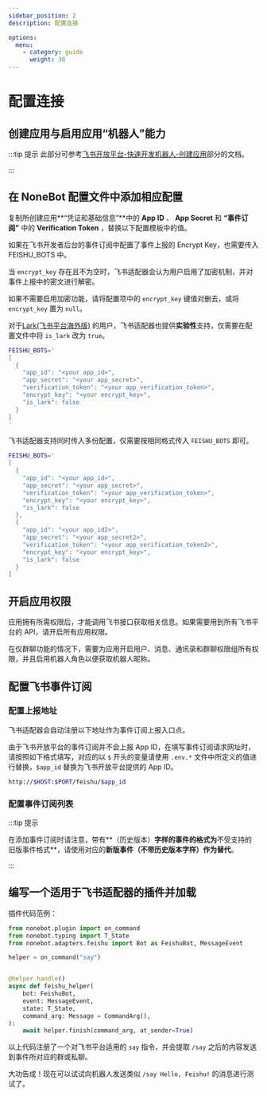 ```yaml
---
sidebar_position: 2
description: 配置连接

options:
  menu:
    - category: guide
      weight: 30
---
```


# 配置连接

## 创建应用与启用应用“机器人”能力

:::tip 提示
此部分可参考[飞书开放平台-快速开发机器人-创建应用](https://open.feishu.cn/document/home/develop-a-bot-in-5-minutes/create-an-app)部分的文档。

:::

## 在 NoneBot 配置文件中添加相应配置

复制所创建应用**“凭证和基础信息”**中的 **App ID** 、 **App Secret** 和 **“事件订阅”** 中的 **Verification Token** ，替换以下配置模板中的值。

如果在飞书开发者后台的事件订阅中配置了事件上报的 Encrypt Key，也需要传入 FEISHU_BOTS 中。

当 `encrypt_key` 存在且不为空时，飞书适配器会认为用户启用了加密机制，并对事件上报中的密文进行解密。

如果不需要启用加密功能，请将配置项中的 `encrypt_key` 键值对删去，或将 `encrypt_key` 置为 `null`。

对于[Lark(飞书平台海外版)](https://www.larksuite.com) 的用户，飞书适配器也提供**实验性**支持，仅需要在配置文件中将 `is_lark` 改为 `true`。

```bash
FEISHU_BOTS='
[
  {
    "app_id": "<your app_id>",
    "app_secret": "<your app_secret>",
    "verification_token": "<your app_verification_token>",
    "encrypt_key": "<your encrypt_key>",
    "is_lark": false
  }
]
'
```

飞书适配器支持同时传入多份配置，仅需要按相同格式传入 `FEISHU_BOTS` 即可。

```bash
FEISHU_BOTS='
[
  {
    "app_id": "<your app_id>",
    "app_secret": "<your app_secret>",
    "verification_token": "<your app_verification_token>",
    "encrypt_key": "<your encrypt_key>",
    "is_lark": false
  },
  {
    "app_id": "<your app_id2>",
    "app_secret": "<your app_secret2>",
    "verification_token": "<your app_verification_token2>",
    "encrypt_key": "<your encrypt_key>",
    "is_lark": false
  }
]
```

## 开启应用权限

应用拥有所需权限后，才能调用飞书接口获取相关信息。如果需要用到所有飞书平台的 API，请开启所有应用权限。

在仅群聊功能的情况下，需要为应用开启用户、消息、通讯录和群聊权限组所有权限，并且启用机器人角色以便获取机器人昵称。

## 配置飞书事件订阅

### 配置上报地址

飞书适配器会自动注册以下地址作为事件订阅上报入口点。

由于飞书开放平台的事件订阅并不会上报 App ID，在填写事件订阅请求网址时，请按照如下格式填写，对应的以 `$` 开头的变量请使用 `.env.*` 文件中所定义的值进行替换，`$app_id` 替换为飞书开放平台提供的 App ID。

```bash
http://$HOST:$PORT/feishu/$app_id
```

### 配置事件订阅列表

:::tip 提示

在添加事件订阅时请注意，带有**（历史版本）**字样的事件的格式为**不受支持的旧版事件格式**，请使用对应的**新版事件（不带历史版本字样）作为替代**。

:::

## 编写一个适用于飞书适配器的插件并加载

插件代码范例：

```python
from nonebot.plugin import on_command
from nonebot.typing import T_State
from nonebot.adapters.feishu import Bot as FeishuBot, MessageEvent

helper = on_command("say")


@helper.handle()
async def feishu_helper(
    bot: FeishuBot,
    event: MessageEvent,
    state: T_State,
    command_arg: Message = CommandArg(),
):
    await helper.finish(command_arg, at_sender=True)
```

以上代码注册了一个对飞书平台适用的 `say` 指令，并会提取 `/say` 之后的内容发送到事件所对应的群或私聊。

大功告成！现在可以试试向机器人发送类似 `/say Hello, Feishu!` 的消息进行测试了。
